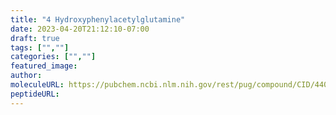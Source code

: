 ```yaml
---
title: "4 Hydroxyphenylacetylglutamine"
date: 2023-04-20T21:12:10-07:00
draft: true
tags: ["",""]
categories: ["",""]
featured_image: 
author: 
moleculeURL: https://pubchem.ncbi.nlm.nih.gov/rest/pug/compound/CID/440731/record/SDF/?record_type=3d&response_type=display
peptideURL:
---
```

